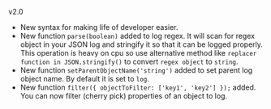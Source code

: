 v2.0


- New syntax for making life of developer easier.
- New function `parse(boolean)` added to log regex. It will scan for regex object in your JSON log and stringify it so that it can be logged properly. This operation is heavy on cpu so use alternative method like `replacer function in JSON.stringify()` to convert `regex object` to `string`.
- New function `setParentObjectName('string')` added to set parent log object name. By default it is set to `log`.
- New function `filter({ objectToFilter: ['key1', 'key2'] });` added. You can now filter (cherry pick) properties of an object to log.